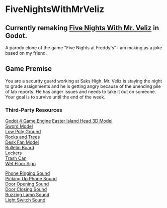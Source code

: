 # FiveNightsWithMrVeliz

## Currently remaking [Five Nights With Mr. Veliz](https://github.com/Noohal/FiveNightswithMrVeliz-UNITY-) in Godot.

A parody clone of the game "Five Nights at Freddy's" I am making as a joke based on my friend.

## Game Premise

You are a security guard working at Saks High. Mr. Veliz is staying the night to grade assignments and he is getting angry because of the unending pile of lab reports. He has anger issues and needs to take it out on someone. Your goal is to survive until the end of the week.

### Third-Party Resources

[Godot 4 Game Engine](https://godotengine.org/)
[Easter Island Head 3D Model](https://free3d.com/3d-model/statue-v1--445854.html)  
[Sword Model](https://www.cgtrader.com/free-3d-models/military/melee/sci-fi-katana-double-sword)  
[Low Poly Ground](https://sketchfab.com/3d-models/low-poly-dirt-ground-88bd58f71a4f43688b61c42bdd8934c3)  
[Rocks and Trees](https://sketchfab.com/3d-models/rocks-and-trees-51cfb5d9ed6144cfb0ce476fc7cd3223#download)  
[Desk Fan Model](https://sketchfab.com/3d-models/fan-20f73a830c3b4f4c8fd1fb6e4cb50be2#download)  
[Bulletin Board](https://sketchfab.com/3d-models/outthere-bulletin-board-183cdc8d440046eaae3f699670c878b3)  
[Lockers](https://sketchfab.com/3d-models/captains-quarters-locker-652160ed18354695a2906fb8e7653483)  
[Trash Can](https://sketchfab.com/3d-models/trash-can-0ad3407cd8104ba58f71885c0e58ca9a)  
[Wet Floor Sign](https://sketchfab.com/3d-models/wet-floor-sign-d340f904c4684645a4e5282b5fbe963b)

[Phone Ringing Sound](https://freesound.org/people/acclivity/sounds/24929/)  
[Picking Up Phone Sound](https://freesound.org/people/FlatHill/sounds/211451/)  
[Door Opening Sound](https://freesound.org/people/InspectorJ/sounds/431117/)  
[Door Closing Sound](https://freesound.org/people/InspectorJ/sounds/411790/)  
[Buzzing Lamp Sound](https://freesound.org/people/InspectorJ/sounds/415873/)  
[Light Switch Sound](https://freesound.org/people/MATRIXXX_/sounds/368745/)
